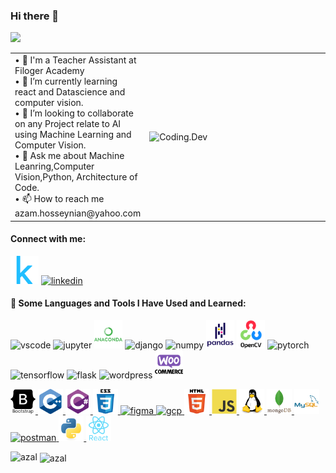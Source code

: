 ### Hi there 👋
![](https://komarev.com/ghpvc/?username=azamhosseinian&color=ff69b4)
</table>

<table>
  <tr>
    <td>
      • 🔭 I'm a Teacher Assistant at Filoger Academy <br/>
      • 🌱 I’m currently learning react and Datascience and computer vision.<br/>
      • 👯 I’m looking to collaborate on any Project relate to AI using Machine Learning and Computer Vision.<br/>
      • 💬 Ask me about Machine Leanring,Computer Vision,Python, Architecture of Code.<br/>
      • 📫 How to reach me azam.hosseynian@yahoo.com<br/>
    </td>
    <td>
      <img align="right" alt="Coding.Dev" width="400" src="https://media.giphy.com/media/L1R1tvI9svkIWwpVYr/giphy.gif">
    </td>
  </tr>
</table>



#### Connect with me:

[<img src="https://github.com/devicons/devicon/blob/v2.15.1/icons/kaggle/kaggle-original.svg" alt="kaggle" width="45" height="45"/>](https://www.kaggle.com/azalhosseinian95)
[<img src="https://raw.githubusercontent.com/rahuldkjain/github-profile-readme-generator/master/src/images/icons/Social/linked-in-alt.svg" alt="linkedin" width="45" height="45"/>](https://www.linkedin.com/in/azamhosseinian/)

#### 🚀 Some Languages and Tools I Have Used and Learned:

<p align="left">
<img src="https://www.vectorlogo.zone/logos/visualstudio_code/visualstudio_code-icon.svg" alt="vscode" width="45" height="45"/>
<img src="https://www.vectorlogo.zone/logos/jupyter/jupyter-icon.svg" alt="jupyter" width="45" height="45"/>
<img src="https://github.com/devicons/devicon/blob/v2.15.1/icons/anaconda/anaconda-original-wordmark.svg" alt="anaconda" width="45" height="45"/>
<img src="https://www.vectorlogo.zone/logos/djangoproject/djangoproject-icon.svg" alt="django" width="45" height="45"/>
<img src="https://www.vectorlogo.zone/logos/numpy/numpy-icon.svg" alt="numpy" width="45" height="45"/>
<img src="https://github.com/devicons/devicon/blob/v2.15.1/icons/pandas/pandas-original-wordmark.svg" alt="pandas" width="45" height="45"/>
<img src="https://github.com/devicons/devicon/blob/v2.15.1/icons/opencv/opencv-original-wordmark.svg" alt="opencv" width="45" height="45"/>
<img src="https://www.vectorlogo.zone/logos/pytorch/pytorch-icon.svg" alt="pytorch" width="45" height="45"/>
<img src="https://www.vectorlogo.zone/logos/tensorflow/tensorflow-icon.svg" alt="tensorflow" width="45" height="45"/>
<img src="https://www.vectorlogo.zone/logos/pocoo_flask/pocoo_flask-icon.svg" alt="flask" width="45" height="45"/>
<img src="https://www.vectorlogo.zone/logos/wordpress/wordpress-icon.svg" alt="wordpress" width="45" height="45"/>
<img src="https://github.com/devicons/devicon/blob/v2.15.1/icons/woocommerce/woocommerce-original-wordmark.svg" alt="woocommerce" width="45" height="45"/>


 <a href="https://getbootstrap.com" target="_blank" rel="noreferrer"> <img src="https://raw.githubusercontent.com/devicons/devicon/master/icons/bootstrap/bootstrap-plain-wordmark.svg" alt="bootstrap" width="40" height="40"/> </a> 
    <a href="https://www.w3schools.com/cpp/" target="_blank" rel="noreferrer"> <img src="https://raw.githubusercontent.com/devicons/devicon/master/icons/cplusplus/cplusplus-original.svg" alt="cplusplus" width="40" height="40"/> </a> 
    <a href="https://www.w3schools.com/cs/" target="_blank" rel="noreferrer"> <img src="https://raw.githubusercontent.com/devicons/devicon/master/icons/csharp/csharp-original.svg" alt="csharp" width="40" height="40"/> </a> 
    <a href="https://www.w3schools.com/css/" target="_blank" rel="noreferrer"> <img src="https://raw.githubusercontent.com/devicons/devicon/master/icons/css3/css3-original-wordmark.svg" alt="css3" width="40" height="40"/> </a> 
    <a href="https://www.figma.com/" target="_blank" rel="noreferrer"> <img src="https://www.vectorlogo.zone/logos/figma/figma-icon.svg" alt="figma" width="40" height="40"/> </a> 
    <a href="https://cloud.google.com" target="_blank" rel="noreferrer"> <img src="https://www.vectorlogo.zone/logos/google_cloud/google_cloud-icon.svg" alt="gcp" width="40" height="40"/> </a>
    <a href="https://www.w3.org/html/" target="_blank" rel="noreferrer"> <img src="https://raw.githubusercontent.com/devicons/devicon/master/icons/html5/html5-original-wordmark.svg" alt="html5" width="40" height="40"/> </a> 
    <a href="https://developer.mozilla.org/en-US/docs/Web/JavaScript" target="_blank" rel="noreferrer"> <img src="https://raw.githubusercontent.com/devicons/devicon/master/icons/javascript/javascript-original.svg" alt="javascript" width="40" height="40"/> </a> 
    <a href="https://www.linux.org/" target="_blank" rel="noreferrer"> <img src="https://raw.githubusercontent.com/devicons/devicon/master/icons/linux/linux-original.svg" alt="linux" width="40" height="40"/> </a> 
    <a href="https://www.mongodb.com/" target="_blank" rel="noreferrer"> <img src="https://raw.githubusercontent.com/devicons/devicon/master/icons/mongodb/mongodb-original-wordmark.svg" alt="mongodb" width="40" height="40"/> </a> 
    <a href="https://www.mysql.com/" target="_blank" rel="noreferrer"> <img src="https://raw.githubusercontent.com/devicons/devicon/master/icons/mysql/mysql-original-wordmark.svg" alt="mysql" width="40" height="40"/> </a> 
    <a href="https://postman.com" target="_blank" rel="noreferrer"> <img src="https://www.vectorlogo.zone/logos/getpostman/getpostman-icon.svg" alt="postman" width="40" height="40"/> </a> 
    <a href="https://www.python.org" target="_blank" rel="noreferrer"> <img src="https://raw.githubusercontent.com/devicons/devicon/master/icons/python/python-original.svg" alt="python" width="40" height="40"/> </a> 
    <a href="https://reactjs.org/" target="_blank" rel="noreferrer"> <img src="https://raw.githubusercontent.com/devicons/devicon/master/icons/react/react-original-wordmark.svg" alt="react" width="40" height="40"/> </a> 



<p><img align="left" src="https://github-readme-stats.vercel.app/api/top-langs?username=azamhosseinian&show_icons=true&locale=en&layout=compact" alt="azal" /></p>

<p>&nbsp;<img align="center" src="https://github-readme-stats.vercel.app/api?username=azamhosseinian&show_icons=true&locale=en" alt="azal" /></p>




</p>
<!--
**AzamHosseinian/AzamHosseinian** is a ✨ _special_ ✨ repository because its `README.md` (this file) appears on your GitHub profile.

Here are some ideas to get you started:


- 🔭 I’m currently working on Datascience.
- 🌱 I’m currently learning ...
- 👯 I’m looking to collaborate on ...
- 🤔 I’m looking for help with ...
- 💬 Ask me about ...
- 📫 How to reach me: ...

